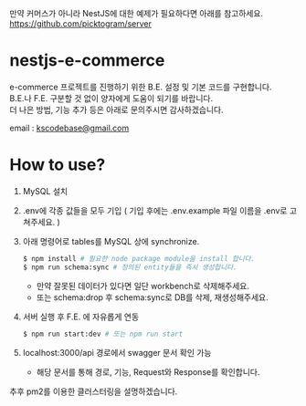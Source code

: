 만약 커머스가 아니라 NestJS에 대한 예제가 필요하다면 아래를 참고하세요.   
https://github.com/picktogram/server

# nestjs-e-commerce

e-commerce 프로젝트를 진행하기 위한 B.E. 설정 및 기본 코드를 구현합니다.  
B.E.나 F.E. 구분할 것 없이 양자에게 도움이 되기를 바랍니다.  
더 나은 방법, 기능 추가 등은 아래로 문의주시면 감사하겠습니다.

email : kscodebase@gmail.com

# How to use?

1. MySQL 설치
2. .env에 각종 값들을 모두 기입 ( 기입 후에는 .env.example 파일 이름을 .env로 고쳐주세요. )
3. 아래 명령어로 tables를 MySQL 상에 synchronize.

   ```bash
   $ npm install # 필요한 node package module을 install 합니다.
   $ npm run schema:sync # 정의된 entity들을 즉시 생성합니다.
   ```

   - 만약 잘못된 데이터가 있다면 일단 workbench로 삭제해주세요.
   - 또는 schema:drop 후 schema:sync로 DB를 삭제, 재생성해주세요.

4. 서버 실행 후 F.E. 에 자유롭게 연동

   ```bash
   $ npm run start:dev # 또는 npm run start
   ```

5. localhost:3000/api 경로에서 swagger 문서 확인 가능
   - 해당 문서를 통해 경로, 기능, Request와 Response를 확인합니다.

추후 pm2를 이용한 클러스터링을 설명하겠습니다.
